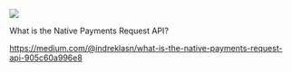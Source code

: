 ![](https://cdn-images-1.medium.com/max/1600/1*YbF-yNG8m-OSNGTH-YQMmw.png)

What is the Native Payments Request API?

https://medium.com/@indreklasn/what-is-the-native-payments-request-api-905c60a996e8
